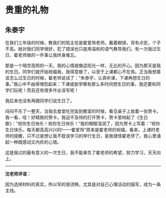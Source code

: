 # 贵重的礼物 #

## 朱泰宇 ##

在我们三年级的时候，教我们的班主任是翟爱玲老师。戴着眼镜，背有点驼，个子不高。她对我们同学很好，犯了错误也只是用温和的语气教导我们。有一次我过生日，翟老师做的一件事让我终身难忘。
  
那是一个晴空高照的一天。我的心情就像这阳光一样，无比的开心。因为那天是我的生日。同学们就开始祝福我，我得意极了，以至于上课都心不在焉。正当我想着该怎么过生日的时候，翟老师说话了：“朱泰宇，认真听课，下课再想生日的事。”我心中不由得埋怨起来：下课或放学哪有那么多时间想生日的事，我还要和同学们玩呢！而且还有很多作业没写呢！
   
我后来也没有再跟同学们说生日了。
   
闷闷不乐了一整天，当我去食堂吃完饭到教室的时候，看见桌子上放着一张贺卡。我一看，哇！好精致的贺卡。我迫不及待的打开贺卡，贺卡里响起了《生日歌》：“祝你生日快乐！祝你生日快乐！”我的眼眶湿润了，因为贺卡上写着：“祝你生日快乐，每天都高高兴兴的!——翟爱玲”原来是翟老师的祝福，看来，上课时老师的提醒，只不过是想让我不耽误学习的举行生日，是我错怪翟老师了。我心里涌起一种既感动又内疚的心情。
   
这是我过的最有意义的一次生日，我不能辜负了翟老师的希望，努力学习，天天向上。

-------------------------------------

**沈老师评语：**

因为选择材料的真实，所以写的很流畅，尤其是对自己心理活动的描写，成为一条主线。
            